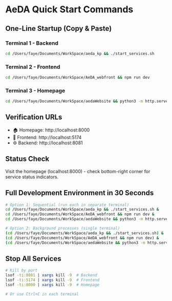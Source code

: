# AeDA Quick Start Commands

## One-Line Startup (Copy & Paste)

### Terminal 1 - Backend
```bash
cd /Users/faye/Documents/WorkSpace/aeda_kp && ./start_services.sh
```

### Terminal 2 - Frontend
```bash
cd /Users/faye/Documents/WorkSpace/AeDA_webfront && npm run dev
```

### Terminal 3 - Homepage
```bash
cd /Users/faye/Documents/WorkSpace/aedaWebsite && python3 -m http.server 8000
```

## Verification URLs
- 🏠 Homepage: http://localhost:8000
- 🎯 Frontend: http://localhost:5174  
- ⚙️ Backend: http://localhost:8081

## Status Check
Visit the homepage (localhost:8000) - check bottom-right corner for service status indicators.

## Full Development Environment in 30 Seconds
```bash
# Option 1: Sequential (run each in separate terminal)
cd /Users/faye/Documents/WorkSpace/aeda_kp && ./start_services.sh &
cd /Users/faye/Documents/WorkSpace/AeDA_webfront && npm run dev &
cd /Users/faye/Documents/WorkSpace/aedaWebsite && python3 -m http.server 8000

# Option 2: Background processes (single terminal)
(cd /Users/faye/Documents/WorkSpace/aeda_kp && ./start_services.sh) &
(cd /Users/faye/Documents/WorkSpace/AeDA_webfront && npm run dev) &
(cd /Users/faye/Documents/WorkSpace/aedaWebsite && python3 -m http.server 8000)
```

## Stop All Services
```bash
# Kill by port
lsof -ti:8081 | xargs kill -9  # Backend
lsof -ti:5174 | xargs kill -9  # Frontend  
lsof -ti:8000 | xargs kill -9  # Homepage

# Or use Ctrl+C in each terminal
```


